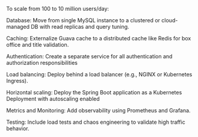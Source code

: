 To scale from 100 to 10 million users/day:

Database: Move from single MySQL instance to a clustered or cloud-managed DB with read replicas and query tuning.

Caching: Externalize Guava cache to a distributed cache like Redis for box office and title validation.

Authentication: Create a separate service for all authentication and authorization responsibilities

Load balancing: Deploy behind a load balancer (e.g., NGINX or Kubernetes Ingress).

Horizontal scaling: Deploy the Spring Boot application as a Kubernetes Deployment with autoscaling enabled

Metrics and Monitoring: Add observability using Prometheus and Grafana.

Testing: Include load tests and chaos engineering to validate high traffic behavior.


